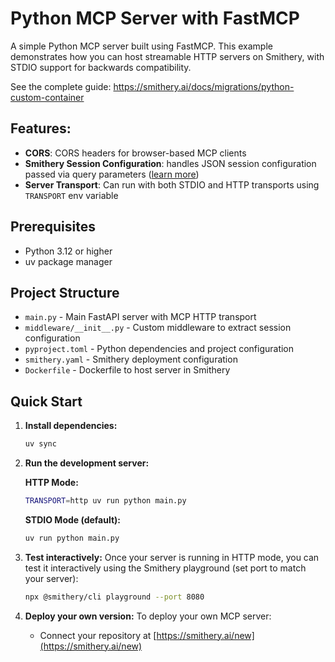 # Python MCP Server with FastMCP

A simple Python MCP server built using FastMCP. This example demonstrates how you can host streamable HTTP servers on Smithery, with STDIO support for backwards compatibility.

See the complete guide: https://smithery.ai/docs/migrations/python-custom-container

## Features:

- **CORS**: CORS headers for browser-based MCP clients
- **Smithery Session Configuration**: handles JSON session configuration passed via query parameters ([learn more](https://smithery.ai/docs/build/session-config))
- **Server Transport**: Can run with both STDIO and HTTP transports using `TRANSPORT` env variable

## Prerequisites

- Python 3.12 or higher
- uv package manager

## Project Structure

- `main.py` - Main FastAPI server with MCP HTTP transport
- `middleware/__init__.py` - Custom middleware to extract session configuration
- `pyproject.toml` - Python dependencies and project configuration
- `smithery.yaml` - Smithery deployment configuration
- `Dockerfile` - Dockerfile to host server in Smithery

## Quick Start

1. **Install dependencies:**
   ```bash
   uv sync
   ```
   
2. **Run the development server:**

   **HTTP Mode:**
   ```bash
   TRANSPORT=http uv run python main.py
   ```

   **STDIO Mode (default):**
   ```bash
   uv run python main.py
   ```

3. **Test interactively:**
   Once your server is running in HTTP mode, you can test it interactively using the Smithery playground (set port to match your server):
   ```bash
   npx @smithery/cli playground --port 8080
   ```

4. **Deploy your own version:**
   To deploy your own MCP server:
   - Connect your repository at [https://smithery.ai/new](https://smithery.ai/new)